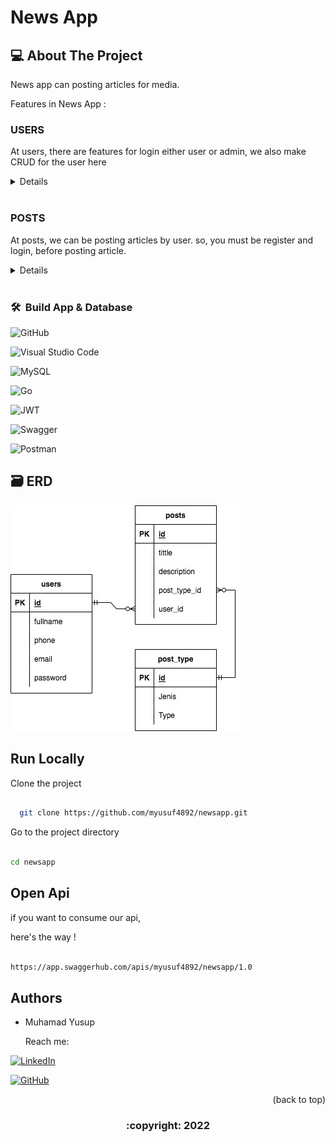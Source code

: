 # News App

<!-- ABOUT THE PROJECT -->

## 💻 About The Project

News app can posting articles for media.

Features in News App :

### <summary>USERS</summary>

<!---

  | Command | Description |

| --- | --- |

  --->

At users, there are features for login either user or admin, we also make CRUD for the user here

<div>
<details>
| Feature User | Endpoint | Param | JWT Token | Function |

| ------------ | -------- | ----- | --------- | -------- |

| POST | /register  | - | NO | new account registration |

| POST | /login | - | NO | login for user/admin |

</details>
</div>

<br>

### <summary>POSTS</summary>

<!---

  | Command | Description |

| --- | --- |

  --->

At posts, we can be posting articles by user. so, you must be register and login, before posting article.

<div>
<details>
| Feature Post | Endpoint | Param | JWT Token | Function |

| ------------ | -------- | ----- | --------- | -------- |

| POST | /posts | - | YES | create posting |

| GET | /posts | - | YES | get posts |

| PUT | /posts/id | id: post_id | YES | update post |

| DELETE | /posts/id | id: post_id | YES | delete post |

| POST | /posts/categories | - | YES | create post type |

| GET | /posts/categories | - | YES | get post type |

| PUT | /posts/categories/id | id: post_type_id | YES | update post type |

| DELETE | /posts/categories/id | id: post_type_id | YES | delete post type |

</details>
</div>

<br>

### 🛠 &nbsp;Build App & Database

![GitHub](https://img.shields.io/badge/github-%23121011.svg?style=for-the-badge&logo=github&logoColor=white)

![Visual Studio Code](https://img.shields.io/badge/Visual%20Studio%20Code-0078d7.svg?style=for-the-badge&logo=visual-studio-code&logoColor=white)

![MySQL](https://img.shields.io/badge/mysql-%2300f.svg?style=for-the-badge&logo=mysql&logoColor=white)

![Go](https://img.shields.io/badge/go-%2300ADD8.svg?style=for-the-badge&logo=go&logoColor=white)

![JWT](https://img.shields.io/badge/JWT-black?style=for-the-badge&logo=JSON%20web%20tokens)

![Swagger](https://img.shields.io/badge/-Swagger-%23Clojure?style=for-the-badge&logo=swagger&logoColor=white)

![Postman](https://img.shields.io/badge/Postman-FF6C37?style=for-the-badge&logo=postman&logoColor=white)

## 🗃️ ERD

![ERD](./documents/news.jpg)

## Run Locally

Clone the project

```bash

  git clone https://github.com/myusuf4892/newsapp.git

```

Go to the project directory

```bash

cd newsapp

```

## Open Api

if you want to consume our api,

here's the way !

```bash

https://app.swaggerhub.com/apis/myusuf4892/newsapp/1.0

```

## Authors

- Muhamad Yusup

  Reach me:

[![LinkedIn](https://img.shields.io/badge/Muhamad%20Yusup-%230077B5.svg?style=for-the-badge&logo=linkedin&logoColor=white)](https://www.linkedin.com/in/muhamad-yusup-a69225234/)

[![GitHub](https://img.shields.io/badge/myusuf4892-%23121011.svg?style=for-the-badge&logo=github&logoColor=white)](https://github.com/syawaladiyaksa15)

<p align="right">(<ahref="#top">back to top</a>)</p>

<h3>

<p align="center">:copyright: 2022 </p>

</h3>

<!-- end -->
